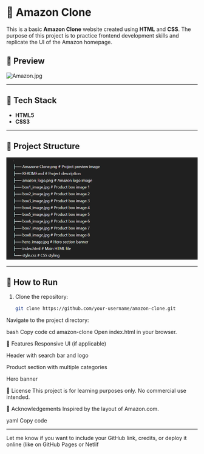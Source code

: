 # 🛒 Amazon Clone

This is a basic **Amazon Clone** website created using **HTML** and **CSS**. The purpose of this project is to practice frontend development skills and replicate the UI of the Amazon homepage.

## 📸 Preview

![Amazon.jpg](https://raw.githubusercontent.com/aaksh33/amazon-clone/blob/main/Amazone%20Clone.jpg)

---

## 🧰 Tech Stack

- **HTML5**
- **CSS3**

---

## 📁 Project Structure

![folderStructure](https://github.com/aaksh33/amazon-clone/raw/main/folderstructure.png)

---

## 🚀 How to Run

1. Clone the repository:

   ```bash
   git clone https://github.com/your-username/amazon-clone.git
Navigate to the project directory:

bash
Copy code
cd amazon-clone
Open index.html in your browser.

📌 Features
Responsive UI (if applicable)

Header with search bar and logo

Product section with multiple categories

Hero banner

📄 License
This project is for learning purposes only. No commercial use intended.

🙌 Acknowledgements
Inspired by the layout of Amazon.com.

yaml
Copy code

---

Let me know if you want to include your GitHub link, credits, or deploy it online (like on GitHub Pages or Netlif



